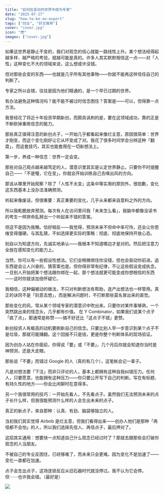 ```yaml
---
title: "如何在变动的世界中成为专家"
date: "2025-07-27"
slug: "how-to-be-an-expert"
tags: ["创业", "好文推荐"]
cover: "cover.jpg"
icon: "😎"
images: ["cover.jpg"]
---
```

如果这世界是静止不变的，我们对观念的信心就能一路线性上升。某个想法经得起越多样、越严格的考验，就越可能是真的。许多人其实默默相信这一点——对「人性」这种变化不大的领域来说，这么想或许没错。



但对那些会变的东西——也就是几乎所有其他事物——你就不能再这样信任自己的判断了。



专家之所以会错，往往是因为他们精通的，是一个早已过期的世界。



有办法避免这种情况吗？能不能不被过时信念困住？答案是——可以，但得靠一点方法。



我曾经花了将近十年投资早期新创，而颇具讽刺的是，要在这领域成功，靠的正是不断砍掉重练信念的能力。



那些真正值得注意的新创点子，一开始几乎都看起来像烂主意，原因很简单：世界才刚变，而这个变化刚好让它从坏变成了对。我花了很多时间学会分辨这种「翻盘」，而这套技巧，其实也能套用在一切新想法上。



第一步，养成一种信念：世界一定会变。



那些对自己观点越来越笃定的人，潜意识里其实是认定世界静止。只要你不时提醒自己——「不是喔，它在变」，你就会开始训练自己去嗅出风的方向。



那该从哪里开始观察？除了「人性不太变」这条中等实用的原则外，很抱歉，变化这东西基本上没办法准确预测。



听起来像废话，但很重要：真正重要的变化，几乎从来都来自意料之外的方向。



所以我乾脆放弃预测。每次有人在访问里问我「未来怎么看」，我脑中都像没读书的考生一样拼命乱掰出一个听起来不错的答案。



但这不是因为我懒。恰好相反——我觉得，预测未来不但命中率可怜，还会让你思维变得僵硬。与其乱猜，不如选择更实际的策略：彻底、彻底地保持开放心态。



别自以为知道方向，先诚实地承认——我根本不知道哪边才是对的。然后把注意力全放在感知变化的能力上。



当然，你可以有一些假设性想法。它们会稍微绑住你没错，但也会驱动你前进。追东西是会让人兴奋的，猜答案也是。但你得非常有纪律，不让这些假设变成执念。
一旦别人开始把某个想法跟你绑在一起，那个想法就更可能变成你想相信的东西——这时你就该加倍怀疑它。



我相信，这种偏被动的做法，不只对判断想法有帮助，连产出想法也一样管用。真正的诀窍不是「刻意去想」，而是解决问题时，不打断那些莫名冒出来的直觉。



那些变化的风，常从某个领域专家的潜意识中吹出来。只要你对某件事够熟，一个突然跳出来的怪念头，几乎都有价值。
在 Y Combinator，如果我们说某个点子「疯了点」，那通常是称赞——搞不好还比「这点子不错」更赞。



新创投资人有极高的动机要刷新自己的信念。只要比别人早一步意识到某个点子不是垃圾，那就可能赚翻。这个回报不只是钱，更是你整个判断体系的现场验证。



因为创办人站在你面前，你得说「要」或「不要」，几个月后你就会知道你当时是神预测，还是大走眼。



那些说「不要」而错过 Google 的人（真的有几个），这笔帐会记一辈子。



凡是对想法要「下注」而非只评论的人，基本上都拥有这种自我纠错压力。任何人，只要愿意，也能拥有这种压力——你只要公开写下自己的判断。写在有标题、有持久性的地方——你会比闲聊时在意得多。



另一个我很常用的技巧：一开始先看人，不先看点子。虽然我们无法预测未来的点子长什么样，但我很能预测什么样的人会生出未来的点子。



真正的新点子，来自那种：认真、有劲、脑袋够独立的人。



当初我们其实觉得 Airbnb 是烂主意，但我们看得出来——创办人他们是那种「再怪都不会怕」的人，所以我们选择先信人、再信点子，最后押对了。



这招其实通用：想要快一点知道自己什么观念已经过时了？那就去跟那些会打破你观念的人当朋友。



不被自己的专业反困住，已经够难了，而未来只会更难。因为变化不是加速了——变化一直都在加速。



点子会生出点子，这场连锁反应从旧石器时代就没停过。我不认为它会停。
但⋯⋯也许我会错。（最好是）




![](https://prod-files-secure.s3.us-west-2.amazonaws.com/112d0858-5090-4d34-a606-b75eb8d65fd2/46476355-9cf3-4e99-9b7a-3531bc426380/1000202064.png?X-Amz-Algorithm=AWS4-HMAC-SHA256&X-Amz-Content-Sha256=UNSIGNED-PAYLOAD&X-Amz-Credential=ASIAZI2LB466TCZXO2LP%2F20250827%2Fus-west-2%2Fs3%2Faws4_request&X-Amz-Date=20250827T173121Z&X-Amz-Expires=3600&X-Amz-Security-Token=IQoJb3JpZ2luX2VjEDkaCXVzLXdlc3QtMiJGMEQCIEmtRMkZGLre13doCmJscB%2Bg6raI1KDnBhn9MBAXPo27AiAlp4VVrHJf6myafvC1gEBY3E%2Fb69LRc%2FOAR31Mu47p4yqIBAiS%2F%2F%2F%2F%2F%2F%2F%2F%2F%2F8BEAAaDDYzNzQyMzE4MzgwNSIMkAu7bymNMAydA95HKtwDE8l7bXFDnEnL%2BgtxYYM2kkjwjcKJsH8OxHLSCFu8XMiMB8SdnereCw5yggCaJOIZj8pzK%2BY4Yez33VamwPN4XJRBdLcNJBHoYXiMSNgx4eBJuMf9xyAL7n0JXDH%2BP4Qd3pQp6bkQBS4JNlnAkMBcz4RC3W2OB8TlxMNXmQ%2BvELvddRGMUMA6PtjcDqoFGXD3ICdBB2KWdl%2FWnkgJBUX1gwWjVNkDiTu1qTSqhcBG0XvShrvT18rtnRzV9jzRqXcL5MxhvzxKbPnSUDsSOdNRSUS8CqsNf8eKC2Q4yQ1hTgz0yEnTzKH164JIL1GtwmpAd%2FZefYwPOso4gXeKG0YBpPvmlkt0kCG%2ByjM6yu7SH895qepNx1Q4S3VbkZJK0N%2BiFz9%2FxzwKHa8La7AnJnshbral9J2WZngVcgPxg2Ji5rNVYSK%2FukSrxWkeV0hYu0IJ3nJxgAGW99dVU7Lj613F%2BxA0Rf1nH%2FytGIbFgKdY0e5Dd4VvFoSUzz0rtzZTH0IofZ2CM7rghpKPNZ8Xd6UA1BT5C3DJVshv8dcQOfN8TC1b4n4thYePyYMUm0pbMPAZN0HHcXO%2FYGcBlmW%2BE8EkhWhqma%2BA4dnqlT3b9hMpkOnSbrZgmUkHMhQa3WEwr%2Fi8xQY6pgGbvz5vFdLh15FPfa95T2vTv8z1NiyZpxJ2ybJg%2FUeF5b8MuoUNSF6duPHnuSrxhPgSiHRT8g6DKAKJyFa5k%2F2kcSxjoQkEHD1QNHzhykEYWPz1VIU6rMbb1%2FscFtGzDipMbfwESo4Mxm%2BfltDDeIsoyXvGfRao8BF6%2FuCgYXlD%2BdAgst8mBtG2Jz9S8JjkUjTcD6tXU3L%2FxdX6lmmmtDTEyBR%2F3Dx4&X-Amz-Signature=0f88302a0d351262935b92ef2a93ced177b755ee355d72b345ac359b9d53ea6c&X-Amz-SignedHeaders=host&x-amz-checksum-mode=ENABLED&x-id=GetObject)

